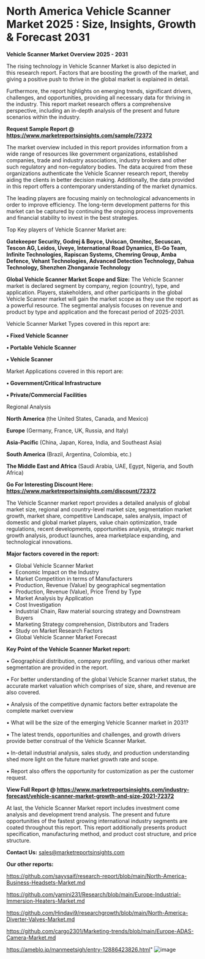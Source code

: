  # North America Vehicle Scanner Market 2025 : Size, Insights, Growth & Forecast 2031

<Strong> Vehicle Scanner Market Overview 2025 - 2031</strong>

The rising technology in Vehicle Scanner Market is also depicted in this research report. Factors that are boosting the growth of the market, and giving a positive push to thrive in the global market is explained in detail.

Furthermore, the report highlights on emerging trends, significant drivers, challenges, and opportunities, providing all necessary data for thriving in the industry. This report market research offers a comprehensive perspective, including an in-depth analysis of the present and future scenarios within the industry.

<strong>Request Sample Report @ <a href=https://www.marketreportsinsights.com/sample/72372>https://www.marketreportsinsights.com/sample/72372</a></strong>

The market overview included in this report provides information from a wide range of resources like government organizations, established companies, trade and industry associations, industry brokers and other such regulatory and non-regulatory bodies. The data acquired from these organizations authenticate the Vehicle Scanner research report, thereby aiding the clients in better decision making. Additionally, the data provided in this report offers a contemporary understanding of the market dynamics.

The leading players are focusing mainly on technological advancements in order to improve efficiency. The long-term development patterns for this market can be captured by continuing the ongoing process improvements and financial stability to invest in the best strategies.

Top Key players of Vehicle Scanner Market are:

<strong>Gatekeeper Security, Godrej & Boyce, Uviscan, Omnitec, Secuscan, Tescon AG, Leidos, Uveye, International Road Dynamics, El-Go Team, Infinite Technologies, Rapiscan Systems, Chemring Group, Amba Defence, Vehant Technologies, Advanced Detection Technology, Dahua Technology, Shenzhen Zhonganxie Technology</strong>

<strong><b>Global Vehicle Scanner Market Scope and Size:</b></strong>
The Vehicle Scanner market is declared segment by company, region (country), type, and application. Players, stakeholders, and other participants in the global Vehicle Scanner market will gain the market scope as they use the report as a powerful resource. The segmental analysis focuses on revenue and product by type and application and the forecast period of 2025-2031.

Vehicle Scanner Market Types covered in this report are:

<strong>• Fixed Vehicle Scanner

• Portable Vehicle Scanner

• Vehicle Scanner</strong>

Market Applications covered in this report are:

<strong>• Government/Critical Infrastructure

• Private/Commercial Facilities</strong> 

Regional Analysis

<strong>North America</strong> (the United States, Canada, and Mexico)

<strong>Europe</strong> (Germany, France, UK, Russia, and Italy)

<strong>Asia-Pacific</strong> (China, Japan, Korea, India, and Southeast Asia)

<strong>South America</strong> (Brazil, Argentina, Colombia, etc.)

<strong>The Middle East and Africa</strong> (Saudi Arabia, UAE, Egypt, Nigeria, and South Africa)

<strong>Go For Interesting Discount Here: <a href=https://www.marketreportsinsights.com/discount/72372>https://www.marketreportsinsights.com/discount/72372</a></strong>

The Vehicle Scanner market report provides a detailed analysis of global market size, regional and country-level market size, segmentation market growth, market share, competitive Landscape, sales analysis, impact of domestic and global market players, value chain optimization, trade regulations, recent developments, opportunities analysis, strategic market growth analysis, product launches, area marketplace expanding, and technological innovations.

<strong><b>Major factors covered in the report:</b></strong>
<ul>
  <li>Global Vehicle Scanner Market </li>
  <li>Economic Impact on the Industry</li>
  <li>Market Competition in terms of Manufacturers</li>
  <li>Production, Revenue (Value) by geographical segmentation</li>
  <li>Production, Revenue (Value), Price Trend by Type</li>
  <li>Market Analysis by Application</li>
  <li>Cost Investigation</li>
  <li>Industrial Chain, Raw material sourcing strategy and Downstream Buyers</li>
  <li>Marketing Strategy comprehension, Distributors and Traders</li>
  <li>Study on Market Research Factors</li>
  <li>Global Vehicle Scanner Market Forecast</li>
</ul>

<strong><b>Key Point of the Vehicle Scanner Market report:</b></strong>

• Geographical distribution, company profiling, and various other market segmentation are provided in the report.

• For better understanding of the global Vehicle Scanner market status, the accurate market valuation which comprises of size, share, and revenue are also covered.

• Analysis of the competitive dynamic factors better extrapolate the complete market overview

• What will be the size of the emerging Vehicle Scanner market in 2031?

• The latest trends, opportunities and challenges, and growth drivers provide better construal of the Vehicle Scanner Market.

• In-detail industrial analysis, sales study, and production understanding shed more light on the future market growth rate and scope.

• Report also offers the opportunity for customization as per the customer request.

<strong><b>View Full Report @ <a href=https://www.marketreportsinsights.com/industry-forecast/vehicle-scanner-market-growth-and-size-2021-72372>https://www.marketreportsinsights.com/industry-forecast/vehicle-scanner-market-growth-and-size-2021-72372</a></b></strong>


At last, the Vehicle Scanner Market report includes investment come analysis and development trend analysis. The present and future opportunities of the fastest growing international industry segments are coated throughout this report. This report additionally presents product specification, manufacturing method, and product cost structure, and price structure.

<strong>Contact Us:</strong>
sales@marketreportsinsights.com

<strong>Our other reports:</strong>

<a href=https://github.com/sayysaif/research-report/blob/main/North-America-Business-Headsets-Market.md>https://github.com/sayysaif/research-report/blob/main/North-America-Business-Headsets-Market.md</a>

<a href=https://github.com/yamini231/Research/blob/main/Europe-Industrial-Immersion-Heaters-Market.md>https://github.com/yamini231/Research/blob/main/Europe-Industrial-Immersion-Heaters-Market.md</a>

<a href=https://github.com/Hindavi9/researchgrowth/blob/main/North-America-Diverter-Valves-Market.md>https://github.com/Hindavi9/researchgrowth/blob/main/North-America-Diverter-Valves-Market.md</a>

<a href=https://github.com/cargo2301/Marketing-trends/blob/main/Europe-ADAS-Camera-Market.md>https://github.com/cargo2301/Marketing-trends/blob/main/Europe-ADAS-Camera-Market.md</a>

<a href=https://ameblo.jp/manmeetsigh/entry-12886423826.html>https://ameblo.jp/manmeetsigh/entry-12886423826.html</a>"
![image](https://github.com/user-attachments/assets/e2bec5b2-073f-4935-b007-50e101b31fc8)
